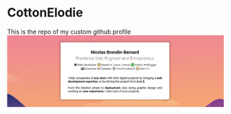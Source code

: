 # CottonElodie
This is the repo of my custom github profile
![Cover](https://github.com/NicolasBrondin/NicolasBrondin/blob/master/img/cover.jpg)

